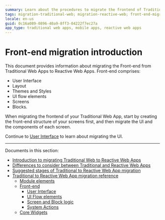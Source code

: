 ```yaml
---
summary: Learn about the procedures to migrate the frontend of Traditional Web Apps to Reactive Web Apps.
tags: migration-traditional-web; migration-reactive-web; front-end-migration 
locale: en-us
guid: 0c16a089-0896-40a9-8ff3-04222f7ec27a
app_type: traditional web apps, mobile apps, reactive web apps
---
```


# Front-end migration introduction

This document provides information about migrating the Front-end from Traditional Web Apps to Reactive Web Apps. Front-end comprises:

* User Interface
* Layout
* Themes and Styles
* UI flow elements
* Screens
* Blocks.

When migrating the frontend of your Traditional Web App, start by creating the front-end structure of your screens first, and then migrate the UI and the components of each screen.

Continue to [User Interface](<ref-frontend-ui.md>) to learn about migrating the UI.

---

Documents in this section:

* [Introduction to migrating Traditional Web to Reactive Web Apps](intro.md)
* [Differences to consider between Traditional and Reactive Web Apps](differences.md)
* [Suggested stages of Traditional to Reactive Web App migration](stages.md)
* [Traditional to Reactive Web App migration reference](reference.md)
    * [Module elements](ref-module-elements.md)
    * [Front-end](ref-frontend-intro.md)
        * [User Interface](ref-frontend-ui.md)
        * [UI Flow elements](ref-frontend-ui-flows.md)
        * [Screen and Block logic](ref-frontend-screen-and-block.md)
        * [System Actions](ref-system-actions.md)
    * [Core Widgets](ref-core-widgets.md)
